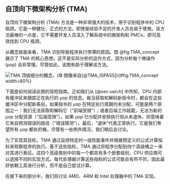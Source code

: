 

## 自顶向下微架构分析 (TMA)

自顶向下微架构分析 (TMA) 方法是一种非常强大的技术，用于识别程序中的 CPU 瓶颈。它是一种健壮、正式的方法，即使是经验不足的开发人员也易于使用。该方法最棒的一点是，它不需要开发人员深入了解系统中的微架构和 PMCs，即可高效找到 CPU 瓶颈。

从概念层面来看，TMA 识别导致程序执行停滞的原因。图  @fig:TMA_concept 展示了 TMA 的核心思想。这不是实际分析的运作方式，因为分析每个微操作 (μop) 会非常慢。尽管如此，该图有助于理解该方法。

![TMA 顶级细分的概念。(*© 图像来自[@TMA_ISPASS]*)](../../img/pmu-features/TMAM_diag.png){#fig:TMA_concept width=80%}

下面是如何阅读此图的简短指南。正如我们从 [@sec:uarch] 中所知，CPU 内部有缓冲区来跟踪正在执行的 μop 的信息。每当获取和解码新指令时，都会在这些缓冲区中分配新条目。如果指令的 μop 在特定执行周期内未分配，可能是两个原因之一：我们无法获取和解码它（“前端受限”）；或者后端工作超载，无法为新的 μop 分配资源（“后端受限”）。如果 μop 已分配并安排执行但从未退休，则意味着它来自预测错误的路径（“错误猜测”）。最后，“退休”代表正常执行。它是我们希望所有 μop 都处的桶，尽管有一些例外情况，我们稍后会讨论。

为了实现其目标，TMA 通过监控特定的一组性能事件并根据预定义的公式计算指标来观察程序的执行。基于这些指标，TMA 通过将程序分配到四个高级桶之一来对其进行表征。这四个高级类别中的每一个都具有多个嵌套级别，CPU 供应商可以选择不同的实现方式。每代处理器计算这些指标的公式可能会有所不同，因此最好依赖工具进行分析，而不是自己尝试计算。

在接下来的部分中，我们将讨论 AMD、ARM 和 Intel 处理器中的 TMA 实现。
